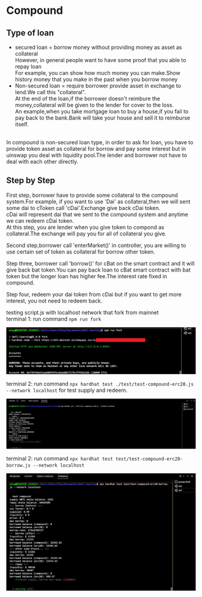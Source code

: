 # Compound

## Type of loan
- secured loan = borrow money without providing money as asset as collateral<br/>
However, in general people want to have some proof that you able to repay loan<br/>
For example, you can show how much money you can make.Show history money that you make in the past when you borrow money<br/>
- Non-secured loan = require borrower provide asset in exchange to lend.We call this "collateral".<br/>
At the end of the loan,if the borrower doesn't reimbure the money,collateral will be given to the lender for cover to the loss.<br/>
An example,when you take mortgage loan to buy a house,if you fail to pay back to the bank.Bank will take your house and sell it to reimburse itself.
<br/>
In compound is non-secured loan type, in order to ask for loan, you have to provide token asset as collateral for borrow and pay some interest but in uinswap you deal with liquidity pool.The lender and borrower not have to deal with each other directly.<br/>

## Step by Step
First step, borrower have to provide some collateral to the compound system.For example, if you want to use 'Dai' as collateral,then we will sent some dai to cToken call 'cDai'.Exchange give back cDai token.<br/>
cDai will represent dai that we sent to the compound system and anytime we can redeem cDai token.<br/>
At this step, you are lender when you give token to compond as collateral.The exchange will pay you for all of collateral you give.<br/>

Second step,borrower call 'enterMarket()' in controller, you are willing to use certain set of token as collateral for borrow other token.<br/>

Step three, borrower call 'borrow()' for cBat on the smart contract and it will give back bat token.You can pay back loan to cBat smart contract with bat token but the longer loan has higher fee.The interest rate fixed in compound.<br/>

Step four, redeem your dai token from cDai but if you want to get more interest, you not need to redeem back.<br/>

testing script.js with localhost network that fork from mainnet<br/>
terminal 1: run command `npm run fork`

![console1](https://github.com/Thanasornsawan/defi-learning/blob/main/contracts/compound/photo/test2.jpg)

terminal 2: run command `npx hardhat test ./test/test-compound-erc20.js --network localhost` for test supply and redeem.

![console2](https://github.com/Thanasornsawan/defi-learning/blob/main/contracts/compound/photo/test.jpg)

terminal 2: run command `npx hardhat test test/test-compound-erc20-borrow.js --network localhost`

![console3](https://github.com/Thanasornsawan/defi-learning/blob/main/contracts/compound/photo/test3.JPG)